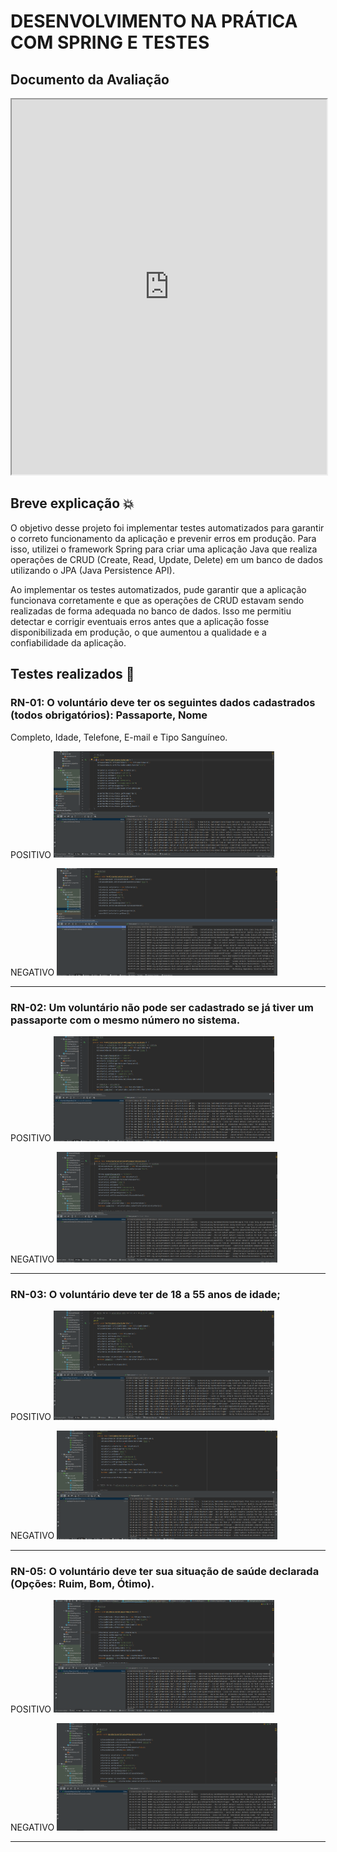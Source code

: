 # DESENVOLVIMENTO NA PRÁTICA COM SPRING E TESTES

## Documento da Avaliação

<iframe src="https://AdemarCastro.github.io/pdf-spring-testes/Aranoua%20-%20Desenvolvendo%20com%20Spring%20e%20Testes%20-%20Avaliação%20Geral.pdf" width="100%" height="600px">
</iframe>

## Breve explicação 💥

O objetivo desse projeto foi implementar testes automatizados para garantir o correto funcionamento da aplicação e prevenir erros em produção. 
Para isso, utilizei o framework Spring para criar uma aplicação Java que realiza operações de CRUD (Create, Read, Update, Delete) 
em um banco de dados utilizando o JPA (Java Persistence API).

Ao implementar os testes automatizados, pude garantir que a aplicação funcionava corretamente e que as operações de CRUD estavam sendo 
realizadas de forma adequada no banco de dados. Isso me permitiu detectar e corrigir eventuais erros antes que a aplicação fosse 
disponibilizada em produção, o que aumentou a qualidade e a confiabilidade da aplicação.

## Testes realizados 🧶

### RN-01: O voluntário deve ter os seguintes dados cadastrados (todos obrigatórios): Passaporte, Nome
Completo, Idade, Telefone, E-mail e Tipo Sanguíneo.

POSITIVO
<img src="imgs/RN-01-POSITIVO.png" width="70%" alt="Gif mostrando a execução do projeto.">

NEGATIVO
<img src="imgs/RN-01-NEGATIVO.png" width="70%" alt="Gif mostrando a execução do projeto.">

---

### RN-02: Um voluntário não pode ser cadastrado se já tiver um passaporte com o mesmo número no sistema.

POSITIVO
<img src="imgs/RN-02-POSITIVO.png" width="70%" alt="Gif mostrando a execução do projeto.">

NEGATIVO
<img src="imgs/RN-02-NEGATIVO.png" width="70%" alt="Gif mostrando a execução do projeto.">

---

### RN-03: O voluntário deve ter de 18 a 55 anos de idade;

POSITIVO
<img src="imgs/RN-03-POSITIVO.png" width="70%" alt="Gif mostrando a execução do projeto.">

NEGATIVO
<img src="imgs/RN-03-NEGATIVO.png" width="70%" alt="Gif mostrando a execução do projeto.">

---

### RN-05: O voluntário deve ter sua situação de saúde declarada (Opções: Ruim, Bom, Ótimo).

POSITIVO
<img src="imgs/RN-05-POSITIVO.png" width="70%" alt="Gif mostrando a execução do projeto.">

NEGATIVO
<img src="imgs/RN-05-NEGATIVO.png" width="70%" alt="Gif mostrando a execução do projeto.">

---